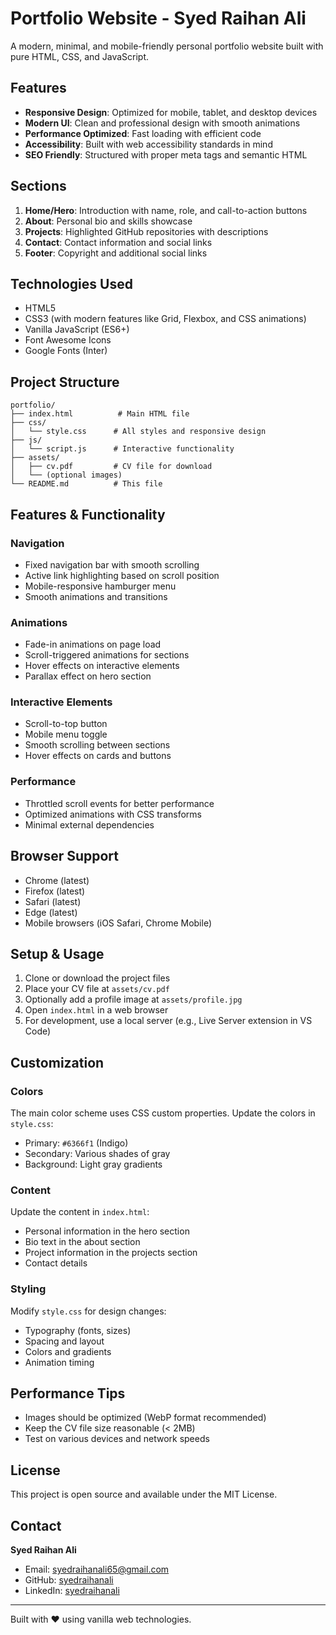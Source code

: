 # Portfolio Website - Syed Raihan Ali

A modern, minimal, and mobile-friendly personal portfolio website built with pure HTML, CSS, and JavaScript.

## Features

- **Responsive Design**: Optimized for mobile, tablet, and desktop devices
- **Modern UI**: Clean and professional design with smooth animations
- **Performance Optimized**: Fast loading with efficient code
- **Accessibility**: Built with web accessibility standards in mind
- **SEO Friendly**: Structured with proper meta tags and semantic HTML

## Sections

1. **Home/Hero**: Introduction with name, role, and call-to-action buttons
2. **About**: Personal bio and skills showcase
3. **Projects**: Highlighted GitHub repositories with descriptions
4. **Contact**: Contact information and social links
5. **Footer**: Copyright and additional social links

## Technologies Used

- HTML5
- CSS3 (with modern features like Grid, Flexbox, and CSS animations)
- Vanilla JavaScript (ES6+)
- Font Awesome Icons
- Google Fonts (Inter)

## Project Structure

```
portfolio/
├── index.html          # Main HTML file
├── css/
│   └── style.css      # All styles and responsive design
├── js/
│   └── script.js      # Interactive functionality
├── assets/
│   ├── cv.pdf         # CV file for download
│   └── (optional images)
└── README.md          # This file
```

## Features & Functionality

### Navigation
- Fixed navigation bar with smooth scrolling
- Active link highlighting based on scroll position
- Mobile-responsive hamburger menu
- Smooth animations and transitions

### Animations
- Fade-in animations on page load
- Scroll-triggered animations for sections
- Hover effects on interactive elements
- Parallax effect on hero section

### Interactive Elements
- Scroll-to-top button
- Mobile menu toggle
- Smooth scrolling between sections
- Hover effects on cards and buttons

### Performance
- Throttled scroll events for better performance
- Optimized animations with CSS transforms
- Minimal external dependencies

## Browser Support

- Chrome (latest)
- Firefox (latest)
- Safari (latest)
- Edge (latest)
- Mobile browsers (iOS Safari, Chrome Mobile)

## Setup & Usage

1. Clone or download the project files
2. Place your CV file at `assets/cv.pdf`
3. Optionally add a profile image at `assets/profile.jpg`
4. Open `index.html` in a web browser
5. For development, use a local server (e.g., Live Server extension in VS Code)

## Customization

### Colors
The main color scheme uses CSS custom properties. Update the colors in `style.css`:
- Primary: `#6366f1` (Indigo)
- Secondary: Various shades of gray
- Background: Light gray gradients

### Content
Update the content in `index.html`:
- Personal information in the hero section
- Bio text in the about section
- Project information in the projects section
- Contact details

### Styling
Modify `style.css` for design changes:
- Typography (fonts, sizes)
- Spacing and layout
- Colors and gradients
- Animation timing

## Performance Tips

- Images should be optimized (WebP format recommended)
- Keep the CV file size reasonable (< 2MB)
- Test on various devices and network speeds

## License

This project is open source and available under the MIT License.

## Contact

**Syed Raihan Ali**
- Email: syedraihanali65@gmail.com
- GitHub: [syedraihanali](https://github.com/syedraihanali)
- LinkedIn: [syedraihanali](https://www.linkedin.com/in/syedraihanali/)

---

Built with ❤️ using vanilla web technologies.
